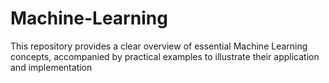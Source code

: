# Machine-Learning
This repository provides a clear overview of essential Machine Learning concepts, accompanied by practical examples to illustrate their application and implementation
